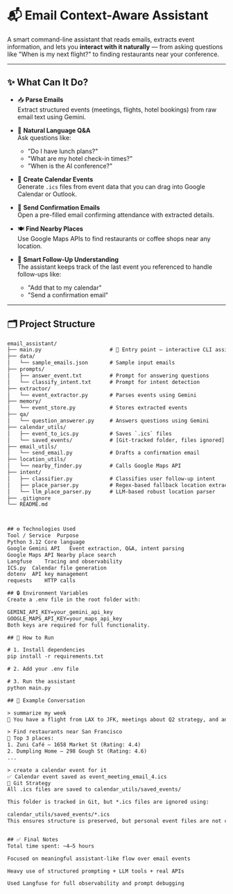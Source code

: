 # 📬 Email Context-Aware Assistant

A smart command-line assistant that reads emails, extracts event information, and lets you **interact with it naturally** — from asking questions like "When is my next flight?" to finding restaurants near your conference.

---

## ✨ What Can It Do?

- 📥 **Parse Emails**  
  Extract structured events (meetings, flights, hotel bookings) from raw email text using Gemini.

- 💬 **Natural Language Q&A**  
  Ask questions like:
  - "Do I have lunch plans?"
  - "What are my hotel check-in times?"
  - "When is the AI conference?"

- 📅 **Create Calendar Events**  
  Generate `.ics` files from event data that you can drag into Google Calendar or Outlook.

- 📧 **Send Confirmation Emails**  
  Open a pre-filled email confirming attendance with extracted details.

- 🍽 **Find Nearby Places**  
  Use Google Maps APIs to find restaurants or coffee shops near any location.

- 🧠 **Smart Follow-Up Understanding**  
  The assistant keeps track of the last event you referenced to handle follow-ups like:
  - "Add that to my calendar"
  - "Send a confirmation email"

---

## 🗂 Project Structure

```txt
email_assistant/
├── main.py                      # 🔁 Entry point — interactive CLI assistant
├── data/
│   └── sample_emails.json       # Sample input emails
├── prompts/
│   ├── answer_event.txt         # Prompt for answering questions
│   └── classify_intent.txt      # Prompt for intent detection
├── extractor/
│   └── event_extractor.py       # Parses events using Gemini
├── memory/
│   └── event_store.py           # Stores extracted events
├── qa/
│   └── question_answerer.py     # Answers questions using Gemini
├── calendar_utils/
│   ├── event_to_ics.py          # Saves `.ics` files
│   └── saved_events/            # [Git-tracked folder, files ignored]
├── email_utils/
│   └── send_email.py            # Drafts a confirmation email
├── location_utils/
│   └── nearby_finder.py         # Calls Google Maps API
├── intent/
│   ├── classifier.py            # Classifies user follow-up intent
│   ├── place_parser.py          # Regex-based fallback location extractor
│   └── llm_place_parser.py      # LLM-based robust location parser
├── .gitignore
└── README.md



## ⚙️ Technologies Used
Tool / Service	Purpose
Python 3.12	Core language
Google Gemini API	Event extraction, Q&A, intent parsing
Google Maps API	Nearby place search
Langfuse	Tracing and observability
ICS.py	Calendar file generation
dotenv	API key management
requests	HTTP calls

## 🔒 Environment Variables
Create a .env file in the root folder with:

GEMINI_API_KEY=your_gemini_api_key
GOOGLE_MAPS_API_KEY=your_maps_api_key
Both keys are required for full functionality.

## 🧪 How to Run

# 1. Install dependencies
pip install -r requirements.txt

# 2. Add your .env file

# 3. Run the assistant
python main.py

## 📝 Example Conversation

> summarize my week
💬 You have a flight from LAX to JFK, meetings about Q2 strategy, and an AI conference in SF...

> Find restaurants near San Francisco
📍 Top 3 places:
1. Zuni Café — 1658 Market St (Rating: 4.4)
2. Dumpling Home — 298 Gough St (Rating: 4.6)
...

> create a calendar event for it
✅ Calendar event saved as event_meeting_email_4.ics
📁 Git Strategy
All .ics files are saved to calendar_utils/saved_events/

This folder is tracked in Git, but *.ics files are ignored using:

calendar_utils/saved_events/*.ics
This ensures structure is preserved, but personal event files are not committed.


## ✅ Final Notes
Total time spent: ~4–5 hours

Focused on meaningful assistant-like flow over email events

Heavy use of structured prompting + LLM tools + real APIs

Used Langfuse for full observability and prompt debugging